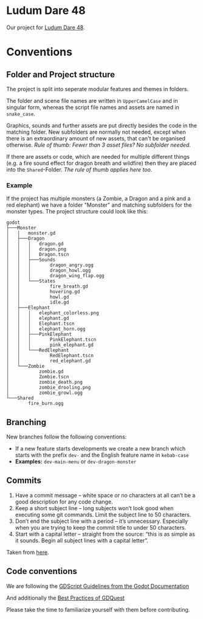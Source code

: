 # Ludum Dare 48
Our project for [Ludum Dare 48](https://ldjam.com/).

# Conventions
## Folder and Project structure
The project is split into seperate modular features and themes in folders.

The folder and scene file names are written in `UpperCamelCase` and in singular form, whereas the script file names and assets are named in `snake_case`.

Graphics, sounds and further assets are put directly besides the code in the matching folder. New subfolders are normally not needed, except when there is an extraordinary amount of new assets, that can't be organised otherwise.
*Rule of thumb: Fewer than 3 asset files? No subfolder needed.*

If there are assets or code, which are needed for multiple different things (e.g. a fire sound effect for dragon breath and wildfire) then they are placed into the `Shared`-Folder.
*The rule of thumb applies here too.*

### Example
If the project has multiple monsters (a Zombie, a Dragon and a pink and a red elephant) we have a folder "Monster" and matching subfolders for the monster types. The project structure could look like this:

```
godot
├───Monster
│   │   monster.gd
│   ├───Dragon
│   │   │   dragon.gd
│   │   │   dragon.png
│   │   │   Dragon.tscn
│   │   ├───Sounds
│   │   │       dragon_angry.ogg
│   │   │       dragon_howl.ogg
│   │   │       dragon_wing_flap.ogg
│   │   └───States
│   │           fire_breath.gd
│   │           hovering.gd
│   │           howl.gd
│   │           idle.gd
│   ├───Elephant
│   │   │   elephant_colorless.png
│   │   │   elephant.gd
│   │   │   Elephant.tscn
│   │   │   elephant_horn.ogg
│   │   ├───PinkElephant
│   │   │       PinkElephant.tscn
│   │   │       pink_elephant.gd
│   │   └───RedElephant
│   │           RedElephant.tscn
│   │           red_elephant.gd
│   └───Zombie
│           zombie.gd
│           Zombie.tscn
│           zombie_death.png
│           zombie_drooling.png
│           zombie_growl.ogg
└───Shared
        fire_burn.ogg
```

## Branching
New branches follow the following conventions:
- If a new feature starts developments we create a new branch which starts with the prefix `dev-` and the English feature name in `kebab-case`
- **Examples:** `dev-main-menu` or `dev-dragon-monster`

## Commits
1. Have a commit message – white space or no characters at all can’t be a good description for any code change.
2. Keep a short subject line – long subjects won’t look good when executing some git commands. Limit the subject line to 50 characters.
3. Don’t end the subject line with a period – it’s unnecessary. Especially when you are trying to keep the commit title to under 50 characters.
4. Start with a capital letter – straight from the source: “this is as simple as it sounds. Begin all subject lines with a capital letter”.

Taken from [here](https://www.datree.io/resources/git-commit-message).

## Code conventions
We are following the [GDScript Guidelines from the Godot Documentation](https://docs.godotengine.org/en/stable/getting_started/scripting/gdscript/gdscript_styleguide.html)

And additionally the [Best Practices of GDQuest](https://www.gdquest.com/docs/guidelines/best-practices/godot-gdscript/)

Please take the time to familiarize yourself with them before contributing.